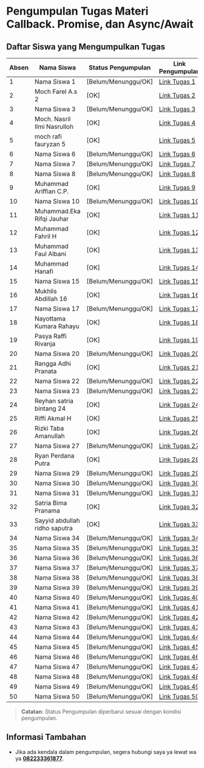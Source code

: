 # Pengumpulan Tugas Materi Callback. Promise, dan Async/Await

## Daftar Siswa yang Mengumpulkan Tugas

| Absen | Nama Siswa                    | Status Pengumpulan  | Link Pengumpulan                                                           |
| ----- | ----------------------------- | ------------------- | -------------------------------------------------------------------------- |
| 1     | Nama Siswa 1                  | [Belum/Menunggu/OK] | [Link Tugas 1](URL_Tugas_1)                                                |
| 2     | Moch Farel A.s 2              | [OK]                | [Link Tugas 2](<[URL_Tugas_2](https://github.com/FARELAMRUHS/Fecth-Data)>) |
| 3     | Nama Siswa 3                  | [Belum/Menunggu/OK] | [Link Tugas 3](URL_Tugas_3)                                                |
| 4     | Moch. Nasril Ilmi Nasrulloh   | [OK]                | [Link Tugas 4](https://github.com/Nasril25/FetchAPI)                       |
| 5     | moch rafi fauryzan 5          | [OK]                | [Link Tugas 5](<[URL_Tugas_5](https://github.com/Rapzzzz885/FetchData)>)   |
| 6     | Nama Siswa 6                  | [Belum/Menunggu/OK] | [Link Tugas 6](URL_Tugas_6)                                                |
| 7     | Nama Siswa 7                  | [Belum/Menunggu/OK] | [Link Tugas 7](URL_Tugas_7)                                                |
| 8     | Nama Siswa 8                  | [Belum/Menunggu/OK] | [Link Tugas 8](URL_Tugas_8)                                                |
| 9     | Muhammad Ariffian C.P.        | [OK]                | [Link Tugas 9](https://github.com/fian910/Fetch_Api)                       |
| 10    | Nama Siswa 10                 | [Belum/Menunggu/OK] | [Link Tugas 10](URL_Tugas_10)                                              |
| 11    | Muhammad.Eka Rifqi Jauhar     | [OK]                | [Link Tugas 11](https://github.com/ekarifqijauhar23/FETCH.API)             |
| 12    | Muhammad Fahril H             | [OK]                | [Link Tugas 12](https://github.com/fahrilzy/fecth)                         |
| 13    | Muhammad Faul Albani          | [OK]                | [Link Tugas 13](https://github.com/Muhammad-faul/fetch-api)                |
| 14    | Muhammad Hanafi               | [OK]                | [Link Tugas 14](https://github.com/Yuuichi-Kun/Fetcher)                    |
| 15    | Nama Siswa 15                 | [Belum/Menunggu/OK] | [Link Tugas 15](URL_Tugas_15)                                              |
| 16    | Mukhlis Abdillah 16           | [OK]                | [Link Tugas 16](https://github.com/mukhlisabdll/fetch_api)                 |
| 17    | Nama Siswa 17                 | [Belum/Menunggu/OK] | [Link Tugas 17](URL_Tugas_17)                                              |
| 18    | Nayottama Kumara Rahayu       | [OK]                | [Link Tugas 18](https://github.com/Nayottama04/FetchApp)                   |
| 19    | Pasya Raffi Rivanja           | [OK]                | [Link Tugas 19](https://github.com/pasyaraffi/FETCH-API)                   |
| 20    | Nama Siswa 20                 | [Belum/Menunggu/OK] | [Link Tugas 20](URL_Tugas_20)                                              |
| 21    | Rangga Adhi Pranata           | [OK]                | [Link Tugas 21](https://github.com/ranggaappp/asychronous)                 |
| 22    | Nama Siswa 22                 | [Belum/Menunggu/OK] | [Link Tugas 22](URL_Tugas_22)                                              |
| 23    | Nama Siswa 23                 | [Belum/Menunggu/OK] | [Link Tugas 23](URL_Tugas_23)                                              |
| 24    | Reyhan satria bintang 24      | [OK]                | [Link Tugas 24](https://github.com/reyhannnn1502/ui-fit-data)              |
| 25    | Riffi Akmal H                 | [OK]                | [Link Tugas 25](https://github.com/riffi023/tugas-fetch)                   |
| 26    | Rizki Taba Amanullah          | [OK]                | [Link Tugas 26](https://github.com/RizkyTaba/Fetch-Data)                   |
| 27    | Nama Siswa 27                 | [Belum/Menunggu/OK] | [Link Tugas 27](URL_Tugas_27)                                              |
| 28    | Ryan Perdana Putra            | [OK]                | [Link Tugas 28](https://github.com/KingsRyanz/FetchApp)                    |
| 29    | Nama Siswa 29                 | [Belum/Menunggu/OK] | [Link Tugas 29](URL_Tugas_29)                                              |
| 30    | Nama Siswa 30                 | [Belum/Menunggu/OK] | [Link Tugas 30](URL_Tugas_30)                                              |
| 31    | Nama Siswa 31                 | [Belum/Menunggu/OK] | [Link Tugas 31](URL_Tugas_31)                                              |
| 32    | Satria Bima Pranama           | [OK]                | [Link Tugas 32](https://github.com/bimapra899/ui.fit_hub)                  |
| 33    | Sayyid abdullah ridho saputra | [OK]                | [Link Tugas 33](https://github.com/sayyidabdullahridho/FETCH_API)          |
| 34    | Nama Siswa 34                 | [Belum/Menunggu/OK] | [Link Tugas 34](URL_Tugas_34)                                              |
| 35    | Nama Siswa 35                 | [Belum/Menunggu/OK] | [Link Tugas 35](URL_Tugas_35)                                              |
| 36    | Nama Siswa 36                 | [Belum/Menunggu/OK] | [Link Tugas 36](URL_Tugas_36)                                              |
| 37    | Nama Siswa 37                 | [Belum/Menunggu/OK] | [Link Tugas 37](URL_Tugas_37)                                              |
| 38    | Nama Siswa 38                 | [Belum/Menunggu/OK] | [Link Tugas 38](URL_Tugas_38)                                              |
| 39    | Nama Siswa 39                 | [Belum/Menunggu/OK] | [Link Tugas 39](URL_Tugas_39)                                              |
| 40    | Nama Siswa 40                 | [Belum/Menunggu/OK] | [Link Tugas 40](URL_Tugas_40)                                              |
| 41    | Nama Siswa 41                 | [Belum/Menunggu/OK] | [Link Tugas 41](URL_Tugas_41)                                              |
| 42    | Nama Siswa 42                 | [Belum/Menunggu/OK] | [Link Tugas 42](URL_Tugas_42)                                              |
| 43    | Nama Siswa 43                 | [Belum/Menunggu/OK] | [Link Tugas 43](URL_Tugas_43)                                              |
| 44    | Nama Siswa 44                 | [Belum/Menunggu/OK] | [Link Tugas 44](URL_Tugas_44)                                              |
| 45    | Nama Siswa 45                 | [Belum/Menunggu/OK] | [Link Tugas 45](URL_Tugas_45)                                              |
| 46    | Nama Siswa 46                 | [Belum/Menunggu/OK] | [Link Tugas 46](URL_Tugas_46)                                              |
| 47    | Nama Siswa 47                 | [Belum/Menunggu/OK] | [Link Tugas 47](URL_Tugas_47)                                              |
| 48    | Nama Siswa 48                 | [Belum/Menunggu/OK] | [Link Tugas 48](URL_Tugas_48)                                              |
| 49    | Nama Siswa 49                 | [Belum/Menunggu/OK] | [Link Tugas 49](URL_Tugas_49)                                              |
| 50    | Nama Siswa 50                 | [Belum/Menunggu/OK] | [Link Tugas 50](URL_Tugas_50)                                              |

> **Catatan**: Status Pengumpulan diperbarui sesuai dengan kondisi pengumpulan.

## Informasi Tambahan

- Jika ada kendala dalam pengumpulan, segera hubungi saya ya lewat wa ya **[082233361877](https://wa.me/6282233361877)**.
